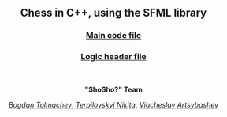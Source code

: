 <p align="center" style="width: 70%>
    <img src="images/Logo.png">
</p>

<p align="center">
    <h2 align="center">Chess in C++, using the SFML library</h2>
</p>



<h3 align="center">
<a href="https://github.com/Nikkkt/Chess-project/blob/main/chess/main.cpp">
Main code file
</a></h3>

<h3 align="center">
<a href="https://github.com/Nikkkt/Chess-project/blob/main/chess/logic.h">Logic header file
</a></h3>

<br>

<p align="center" style="width: 50%>
    <img src="images/Board.png">
</p>

<p align="center"><strong>"ShoSho?" Team</strong></p>

<p align="center"><a href="https://github.com/aokiji123"><i>Bogdan Tolmachev</i></a>, <a href="https://github.com/Nikkkt"><i>Terpilovskyi Nikita</i></a>, <a href="https://github.com/SlavikArt"><i>Viacheslav Artsybashev</i></a></p>
